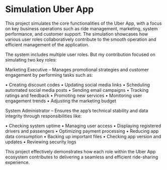 # Simulation Uber App 

This project simulates the core functionalities of the Uber App, with a focus on key business operations such as ride management, marketing, system performance, and customer support. The simulation showcases how various user roles collaboratively contribute to the smooth operation and efficient management of the application.

The system includes multiple user roles. But my contribution focused on simulating two key roles:

Marketing Executive – Manages promotional strategies and customer engagement by performing tasks such as:

• Creating discount codes
• Updating social media links
• Scheduling automated social media posts
• Sending email campaigns
• Tracking ratings and feedback
• Promoting new services
• Monitoring user engagement trends
• Adjusting the marketing budget

System Administrator – Ensures the app’s technical stability and data integrity through responsibilities like:

• Checking system uptime
• Managing user access
• Displaying registered drivers and passengers
• Optimizing payment processing
• Reducing app data consumption
• Backing up important files
• Checking app version and updates
• Reviewing security logs

This project effectively demonstrates how each role within the Uber App ecosystem contributes to delivering a seamless and efficient ride-sharing experience.
